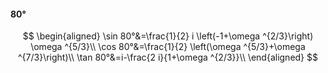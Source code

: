 #### 80°

$$
\begin{aligned}
\sin 80°&=\frac{1}{2} i \left(-1+\omega ^{2/3}\right) \omega ^{5/3}\\
\cos 80°&=\frac{1}{2} \left(\omega ^{5/3}+\omega ^{7/3}\right)\\
\tan 80°&=i-\frac{2 i}{1+\omega ^{2/3}}\\
\end{aligned}
$$

